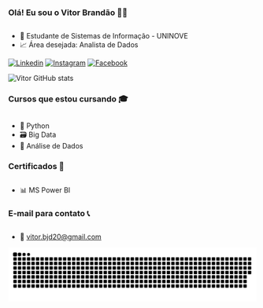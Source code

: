 ### Olá! Eu sou o Vitor Brandão 👋😃

##

- 🏫 Estudante de Sistemas de Informação - UNINOVE
- 📈 Área desejada: Analista de Dados

[![Linkedin](https://img.shields.io/badge/LinkedIn-0077B5?style=for-the-badge&logo=linkedin&logoColor=white)](https://www.linkedin.com/in/vitor-brand%C3%A3o-6955481b1/)
[![Instagram](https://img.shields.io/badge/Instagram-E4405F?style=for-the-badge&logo=instagram&logoColor=white)](https://www.instagram.com/vitor.bjd20/)
[![Facebook](https://img.shields.io/badge/Facebook-1877F2?style=for-the-badge&logo=facebook&logoColor=white)](https://www.facebook.com/Brandao20vtr)

![Vitor GitHub stats](https://github-readme-stats.vercel.app/api?username=brandao20vtr&show_icons=true&theme=dracula)

### Cursos que estou cursando 🎓

##

- 🐍 Python
- 🗃️ Big Data
- 🧱 Análise de Dados

### Certificados 📜

##

- 📊 MS Power BI

### E-mail para contato 📞

##

- 📧 vitor.bjd20@gmail.com

 ![Snake animation](https://github.com/brandao20vtr/brandao20vtr/blob/output/github-contribution-grid-snake.svg)
